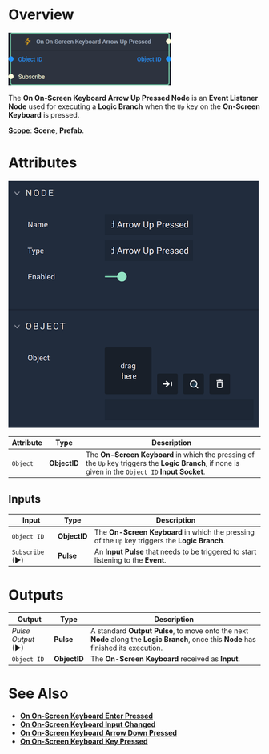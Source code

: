 # Overview

![The On On-Screen Keyboard Arrow Up Pressed Node.](../../../.gitbook/assets/ononscreenkeyboardarrowuppressednode20241.png)

The **On On-Screen Keyboard Arrow Up Pressed Node** is an **Event Listener** **Node** used for executing a **Logic Branch** when the `Up` key on the **On-Screen Keyboard** is pressed. 

[**Scope**](../../overview.md#scopes): **Scene**, **Prefab**.

# Attributes

![The On On-Screen Keyboard Arrow Up Pressed Node Attributes.](../../../.gitbook/assets/ononscreenkeyboardarrowuppressedattributes.png)

|Attribute|Type|Description|
|---|---|---|
|`Object` | **ObjectID** | The **On-Screen Keyboard** in which the pressing of the `Up` key triggers the **Logic Branch**, if none is given in the `Object ID` **Input Socket**. |

## Inputs

|Input|Type|Description|
|---|---|---|
|`Object ID` |**ObjectID**|  The **On-Screen Keyboard** in which the pressing of the `Up` key triggers the **Logic Branch**. |
| `Subscribe` (►)|**Pulse** | An **Input Pulse** that needs to be triggered to start listening to the **Event**. |


# Outputs

|Output|Type|Description|
|---|---|---|
|*Pulse Output* (►)|**Pulse**|A standard **Output Pulse**, to move onto the next **Node** along the **Logic Branch**, once this **Node** has finished its execution.|
| `Object ID` | **ObjectID** | The **On-Screen Keyboard** received as **Input**. |

# See Also

* [**On On-Screen Keyboard Enter Pressed**](on-onscreen-keyboard-enter-pressed.md)
* [**On On-Screen Keyboard Input Changed**](on-onscreen-keyboard-input-changed.md)
* [**On On-Screen Keyboard Arrow Down Pressed**](ononscreenkeyboardarrowdownpressed.md)
* [**On On-Screen Keyboard Key Pressed**](ononscreenkeyboardpressed.md)

